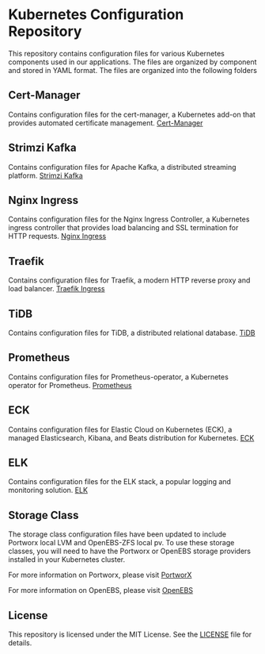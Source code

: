 # Kubernetes Configuration Repository

This repository contains configuration files for various Kubernetes components used in our applications. The files are organized by component and stored in YAML format. The files are organized into the following folders

## Cert-Manager
Contains configuration files for the cert-manager, a Kubernetes add-on that provides automated certificate management. [Cert-Manager](https://cert-manager.io/)

## Strimzi Kafka
Contains configuration files for Apache Kafka, a distributed streaming platform. [Strimzi Kafka](https://strimzi.io/)

## Nginx Ingress
Contains configuration files for the Nginx Ingress Controller, a Kubernetes ingress controller that provides load balancing and SSL termination for HTTP requests. [Nginx Ingress](https://github.com/kubernetes/ingress-nginx)

## Traefik
Contains configuration files for Traefik, a modern HTTP reverse proxy and load balancer. [Traefik Ingress](https://traefik.io/)

## TiDB
Contains configuration files for TiDB, a distributed relational database. [TiDB](https://www.pingcap.com/)

## Prometheus 
Contains configuration files for Prometheus-operator, a Kubernetes operator for Prometheus. [Prometheus](https://github.com/prometheus-community/helm-charts/tree/main/charts/kube-prometheus-stack)

## ECK
Contains configuration files for Elastic Cloud on Kubernetes (ECK), a managed Elasticsearch, Kibana, and Beats distribution for Kubernetes. [ECK](https://www.elastic.co/guide/en/cloud-on-k8s/current/k8s-quickstart.html)

## ELK
Contains configuration files for the ELK stack, a popular logging and monitoring solution. [ELK](https://www.elastic.co/what-is/elk-stack)

## Storage Class
The storage class configuration files have been updated to include Portworx local LVM and OpenEBS-ZFS local pv. To use these storage classes, you will need to have the Portworx or OpenEBS storage providers installed in your Kubernetes cluster.

For more information on Portworx, please visit [PortworX](https://www.portworx.com/)

For more information on OpenEBS, please visit [OpenEBS](https://openebs.io/)

## License
This repository is licensed under the MIT License. See the [LICENSE](https://github.com/KANOMNUT/K8s/blob/main/LICENSE) file for details.
